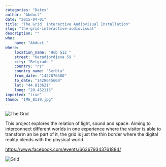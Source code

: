 ```yaml
---
categories: "Dates"
author: "Abduct"
date: "2015-04-01"
title: "The Grid  Interactive Audiovisual Installation"
slug: "the-grid-interactive-audiovisual"
description: ""
who: 
    name: "Abduct "
where: 
    location_name: "Hub G12 "
    street: "Karadjordjeva 59 "
    city: "Belgrade "
    country: "rs"
    country_name: "Serbia"
    from_date: "1427876580"
    to_date: "1428645600"
    lat: "44.813621"
    long: "20.452115"
imported: "true"
thumb: "IMG_8119.jpg"
---
```



![The Grid](IMG_8119.jpg) 

This project explores the relation of light, sound and space. Aiming to interconnect different worlds in one experience where the visitor is able to transform an be part of it, the grid is just the thin border where the digital reality blends with the physical world.

https://www.facebook.com/events/663679343761884/ 

![Grid ](IMG_8188.jpg) 



